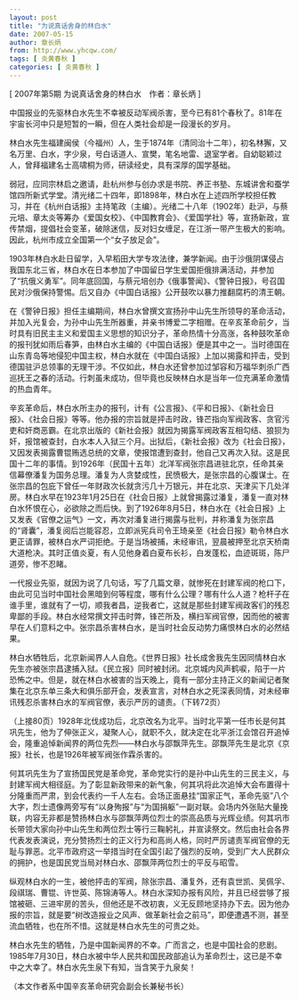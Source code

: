 ```yaml
---
layout: post
title: "为说真话舍身的林白水"
date: 2007-05-15
author: 章长炳
from: http://www.yhcqw.com/
tags: [ 炎黄春秋 ]
categories: [ 炎黄春秋 ]
---
```



[ 2007年第5期 为说真话舍身的林白水　作者：章长炳 ]

中国报业的先驱林白水先生不幸被反动军阀杀害，至今已有81个春秋了。81年在宇宙长河中只是短暂的一瞬，但在人类社会却是一段漫长的岁月。


林白水先生福建闽侯（今福州）人，生于1874年（清同治十二年），初名林獬，又名万里、白水，字少泉，号白话道人、宣樊，笔名地雷、退室学者。自幼聪颖过人，曾拜福建名士高啸桐为师，研读经史，具有深厚的国学基础。


弱冠，应同宗林启之邀请，赴杭州参与创办求是书院、养正书塾、东城讲舍和蚕学馆四所新式学堂。清光绪二十四年，即1898年，林白水在上述四所学校担任教习，并在《杭州白话报》主持笔政（主编）。光绪二十八年（1902年）赴沪，与蔡元培、章太炎等筹办《爱国女校》、《中国教育会》、《爱国学社》等，宣扬新政，宣传禁烟，提倡社会变革，破除迷信，反对妇女缠足，在江浙一带产生极大的影响。因此，杭州市成立全国第一个“女子放足会”。


1903年林白水赴日留学，入早稻田大学专攻法律，兼学新闻。由于沙俄阴谋侵占我国东北三省，林白水在日本参加了中国留日学生爱国拒俄排满活动，并参加了“抗俄义勇军”。同年底回国，与蔡元培创办《俄事警闻》、《警钟日报》，号召国民对沙俄保持警惕。后又自办《中国白话报》公开鼓吹以暴力推翻腐朽的清王朝。


在《警钟日报》担任主编期间，林白水曾撰文宣扬孙中山先生所领导的革命活动，并加入光复会，为孙中山先生所器重，并亲书博爱二字相赠。在辛亥革命前夕，当时具有旧民主主义和爱国主义思想的知识分子，革命热情十分高涨，各种鼓吹革命的报刊犹如雨后春笋，由林白水主编的《中国白话报》便是其中之一。当时德国在山东青岛等地侵犯中国主权，林白水就在《中国白话报》上加以揭露和抨击，受到德国驻沪总领事的无理干涉。不仅如此，林白水还曾参加过邹容和万福华刺杀广西巡抚王之春的活动。行刺虽未成功，但毕竟也反映林白水是当年一位充满革命激情的热血青年。


辛亥革命后，林白水所主办的报刊，计有《公言报》、《平和日报》、《新社会日报》、《社会日报》等等。他办报的宗旨就是抨击时政，锋芒指向军阀政客、贪官污吏和奸商恶霸。在北京出版的《新社会报》就因为揭露军阀政客互相勾结、狼狈为奸，报馆被查封，白水本人入狱三个月。出狱后，《新社会报》改为《社会日报》，又因发表揭露曹锟贿选总统的文章，使报馆遭到查封，他自己又再次入狱。这是民国十二年的事情。到1926年（民国十五年）北洋军阀张宗昌进驻北京，任命其亲信幕僚潘复为国务总理。潘复为人贪婪成性，民愤极大，是张宗昌的心腹谋士。在张宗昌的包庇下曾任一年财政次长就贪污几十万银元，并在北京、天津买下几处洋房。林白水早在1923年1月25日在《社会日报》上就曾揭露过潘复，潘复一直对林白水怀恨在心，必欲除之而后快。到了1926年8月5日，林白水在《社会日报》上又发表《官僚之运气》一文，再次对潘复进行揭露与批判，并称潘复为张宗昌的“肾囊”，潘复阅后岂能容忍，立即派宪兵司令王琦亲至《社会日报》勒令林白水更正请罪，被林白水严词拒绝。于是当场被捕，未经审讯，翌晨被押至北京天桥南大道枪决。其时正值炎夏，有人见他身着白夏布长衫，白发蓬松，血迹斑斑，陈尸道旁，惨不忍睹。


一代报业先驱，就因为说了几句话，写了几篇文章，就惨死在封建军阀的枪口下，由此可见当时中国社会黑暗到何等程度，哪有什么公理？哪有什么人道？枪杆子在谁手里，谁就有了一切，顺我者昌，逆我者亡，这就是那些封建军阀政客们的残忍卑鄙的手段。林白水经常撰文抨击时弊，锋芒所及，横扫军阀官僚，因而他的被害早在人们意料之中。张宗昌杀害林白水，是当时社会反动势力痛恨林白水的必然结果。


林白水牺牲后，北京新闻界人人自危。《世界日报》社长成舍我先生因同情林白水先生亦被张宗昌逮捕入狱。《民立报》同时被封闭。北京城内风声鹤唳，陷于一片恐怖之中。但是，就在林白水被害的当天晚上，竟有一部分主持正义的新闻记者聚集在北京东单三条大和俱乐部开会，发表宣言，对林白水之死深表同情，对未经审讯残忍杀害林白水的军阀官僚，表示严厉的谴责。（下转72页）


（上接80页）1928年北伐成功后，北京改名为北平。当时北平第一任市长是何其巩先生，他为了伸张正义，凝聚人心，就职不久，就决定在北平浙江会馆召开追悼会，隆重追悼新闻界的两位先烈——林白水与邵飘萍先生。邵飘萍先生是北京《京报》社长，也是1926年被军阀张作霖杀害的。


何其巩先生为了宣扬国民党是革命党，革命党实行的是孙中山先生的三民主义，与封建军阀大相径庭。为了彰显新政带来的新气象，何其巩将此次追悼大会布置得十分隆重而严肃，到会代表约一千人左右。会场正面悬挂“国家正气，革命先驱”八个大字，烈士遗像两旁写有“以身殉报”与“为国捐躯”一副对联。会场内外张贴大量挽联，内容无非都是赞扬林白水与邵飘萍两位烈士的崇高品质与光辉业绩。何其巩市长带领大家向孙中山先生和两位烈士等行三鞠躬礼，并宣读祭文。然后由社会各界代表发表演说，充分赞扬烈士的正义行为和高尚人格，同时严厉谴责军阀官僚的无耻与罪恶。北平市政府这一举措当时在全国引起了强烈的反响，受到广大人民群众的拥护，也是国民党当局对林白水、邵飘萍两位烈士的平反与昭雪。


纵观林白水的一生，被他抨击的军阀，除张宗昌、潘复外，还有袁世凯、吴佩孚、段祺瑞、曹锟、许世英、陈锦涛等人。林白水深知办报有风险，并且已经尝够了报馆被砸、三进牢房的苦头，但他还是不改初衷，义无反顾地坚持办下去。因为他办报的宗旨，就是要“树改造报业之风声、做革新社会之前马”，即便遭遇不测，甚至流血牺牲，也在所不惜。这就是林白水先生的可贵之处。


林白水先生的牺牲，乃是中国新闻界的不幸。广而言之，也是中国社会的悲剧。1985年7月30日，林白水被中华人民共和国民政部追认为革命烈士，这已是不幸中之大幸了。林白水先生泉下有知，当含笑于九泉矣！

（本文作者系中国辛亥革命研究会副会长兼秘书长）


